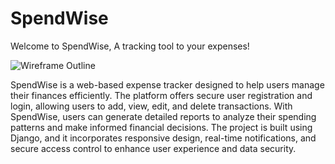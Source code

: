 # SpendWise

Welcome to SpendWise, A tracking tool to your expenses!

![Wireframe Outline](jakub-zerdzicki-ykgLX_CwtDw-unsplash.png)

SpendWise is a web-based expense tracker designed to help users manage their finances efficiently. The platform offers secure user registration and login, allowing users to add, view, edit, and delete transactions. With SpendWise, users can generate detailed reports to analyze their spending patterns and make informed financial decisions. The project is built using Django, and it incorporates responsive design, real-time notifications, and secure access control to enhance user experience and data security.

